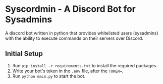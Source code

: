 # Syscordmin - A Discord Bot for Sysadmins

A discord bot written in python that provides whitelisted users (sysadmins) with the ability to execute commands on their servers over Discord.

## Initial Setup

1. Run `pip install -r requirements.txt` to install the required packages.
2. Write your bot's token in the `.env` file, after the `TOKEN=`.
3. Run `python main.py` to start the bot.
